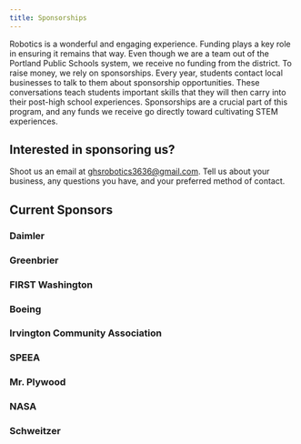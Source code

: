 ```yaml
---
title: Sponsorships
---
```

Robotics is a wonderful and engaging experience. Funding plays a key role in ensuring it remains that way. Even though we are a team out of the Portland Public Schools system, we receive no funding from the district. To raise money, we rely on sponsorships. Every year, students contact local businesses to talk to them about sponsorship opportunities. These conversations teach students important skills that they will then carry into their post-high school experiences. Sponsorships are a crucial part of this program, and any funds we receive go directly toward cultivating STEM experiences.

## Interested in sponsoring us?

Shoot us an email at ghsrobotics3636@gmail.com. Tell us about your business, any questions you have, and your preferred method of contact. 

## Current Sponsors

### Daimler

### Greenbrier

### FIRST Washington

### Boeing

### Irvington Community Association

### SPEEA

### Mr. Plywood

### NASA

### Schweitzer